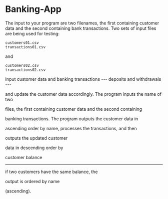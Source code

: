 # Banking-App

The input to your program are two filenames, the first containing customer data and the second containing bank transactions.  Two sets of input files are being used for testing:

    customers01.csv
    transactions01.csv

and 

    customers02.csv
    transactions02.csv
    
    
    

Input customer data and banking transactions --- deposits and withdrawals ---

and update the customer data accordingly.  The program inputs the name of two 

files, the first containing customer data and the second containing 

banking transactions.  The program outputs the customer data in 

ascending order by name, processes the transactions, and then 

outputs the updated customer

data in descending order by 

customer balance 

---

if two customers have the same balance, the 

output is ordered by name

(ascending).
